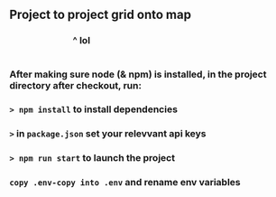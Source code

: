 ## Project to project grid onto map

### &nbsp;&nbsp;&nbsp;&nbsp;&nbsp;&nbsp;&nbsp;&nbsp;&nbsp;&nbsp;&nbsp;&nbsp;&nbsp;&nbsp;&nbsp;&nbsp;&nbsp;&nbsp;&nbsp;&nbsp;&nbsp;&nbsp;&nbsp;&nbsp;&nbsp;&nbsp;&nbsp;&nbsp;&nbsp;^ lol

#

### After making sure node (& npm) is installed, in the project directory after checkout, run:

### `> npm install` to install dependencies

### `>` in `package.json` set your relevvant api keys

### `> npm run start` to launch the project

### `copy .env-copy into .env` and rename env variables
